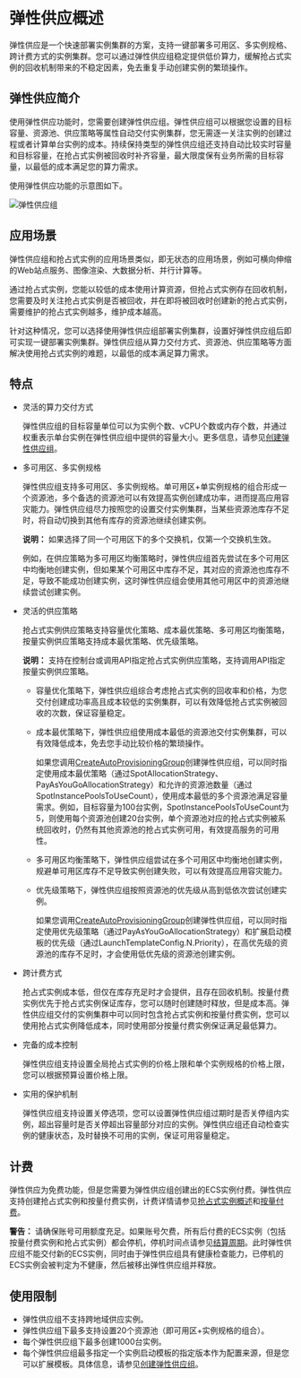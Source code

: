 # 弹性供应概述

弹性供应是一个快速部署实例集群的方案，支持一键部署多可用区、多实例规格、跨计费方式的实例集群。您可以通过弹性供应组稳定提供低价算力，缓解抢占式实例的回收机制带来的不稳定因素，免去重复手动创建实例的繁琐操作。

## 弹性供应简介

使用弹性供应功能时，您需要创建弹性供应组。弹性供应组可以根据您设置的目标容量、资源池、供应策略等属性自动交付实例集群，您无需逐一关注实例的创建过程或者计算单台实例的成本。持续保持类型的弹性供应组还支持自动比较实时容量和目标容量，在抢占式实例被回收时补齐容量，最大限度保有业务所需的目标容量，以最低的成本满足您的算力需求。

使用弹性供应功能的示意图如下。

![弹性供应组](https://static-aliyun-doc.oss-accelerate.aliyuncs.com/assets/img/zh-CN/9018094161/p48772.png)

## 应用场景

弹性供应组和抢占式实例的应用场景类似，即无状态的应用场景，例如可横向伸缩的Web站点服务、图像渲染、大数据分析、并行计算等。

通过抢占式实例，您能以较低的成本使用计算资源，但抢占式实例存在回收机制，您需要及时关注抢占式实例是否被回收，并在即将被回收时创建新的抢占式实例，需要维护的抢占式实例越多，维护成本越高。

针对这种情况，您可以选择使用弹性供应组部署实例集群，设置好弹性供应组后即可实现一键部署实例集群。弹性供应组从算力交付方式、资源池、供应策略等方面解决使用抢占式实例的难题，以最低的成本满足算力需求。

## 特点

-   灵活的算力交付方式

    弹性供应组的目标容量单位可以为实例个数、vCPU个数或内存个数，并通过权重表示单台实例在弹性供应组中提供的容量大小。更多信息，请参见[创建弹性供应组](/intl.zh-CN/部署与弹性/管理弹性供应组/创建弹性供应组.md)。

-   多可用区、多实例规格

    弹性供应组支持多可用区、多实例规格。单可用区+单实例规格的组合形成一个资源池，多个备选的资源池可以有效提高实例创建成功率，进而提高应用容灾能力。弹性供应组尽力按照您的设置交付实例集群，当某些资源池库存不足时，将自动切换到其他有库存的资源池继续创建实例。

    **说明：** 如果选择了同一个可用区下的多个交换机，仅第一个交换机生效。

    例如，在供应策略为多可用区均衡策略时，弹性供应组首先尝试在多个可用区中均衡地创建实例，但如果某个可用区中库存不足，其对应的资源池也库存不足，导致不能成功创建实例，这时弹性供应组会使用其他可用区中的资源池继续尝试创建实例。

-   灵活的供应策略

    抢占式实例供应策略支持容量优化策略、成本最优策略、多可用区均衡策略，按量实例供应策略支持成本最优策略、优先级策略。

    **说明：** 支持在控制台或调用API指定抢占式实例供应策略，支持调用API指定按量实例供应策略。

    -   容量优化策略下，弹性供应组综合考虑抢占式实例的回收率和价格，为您交付创建成功率高且成本较低的实例集群，可以有效降低抢占式实例被回收的次数，保证容量稳定。
    -   成本最优策略下，弹性供应组使用成本最低的资源池交付实例集群，可以有效降低成本，免去您手动比较价格的繁琐操作。

        如果您调用[CreateAutoProvisioningGroup](/intl.zh-CN/API参考/弹性供应组/CreateAutoProvisioningGroup.md)创建弹性供应组，可以同时指定使用成本最优策略（通过SpotAllocationStrategy、PayAsYouGoAllocationStrategy）和允许的资源池数量（通过SpotInstancePoolsToUseCount），使用成本最低的多个资源池满足容量需求。例如，目标容量为100台实例，SpotInstancePoolsToUseCount为5，则使用每个资源池创建20台实例，单个资源池对应的抢占式实例被系统回收时，仍然有其他资源池的抢占式实例可用，有效提高服务的可用性。

    -   多可用区均衡策略下，弹性供应组尝试在多个可用区中均衡地创建实例，规避单可用区库存不足导致实例创建失败，可以有效提高应用容灾能力。
    -   优先级策略下，弹性供应组按照资源池的优先级从高到低依次尝试创建实例。

        如果您调用[CreateAutoProvisioningGroup](/intl.zh-CN/API参考/弹性供应组/CreateAutoProvisioningGroup.md)创建弹性供应组，可以同时指定使用优先级策略（通过PayAsYouGoAllocationStrategy）和扩展启动模板的优先级（通过LaunchTemplateConfig.N.Priority），在高优先级的资源池的库存不足时，才会使用低优先级的资源池创建实例。

-   跨计费方式

    抢占式实例成本低，但仅在库存充足时才会提供，且存在回收机制。按量付费实例优先于抢占式实例保证库存，您可以随时创建随时释放，但是成本高。弹性供应组交付的实例集群中可以同时包含抢占式实例和按量付费实例，您可以使用抢占式实例降低成本，同时使用部分按量付费实例保证满足最低算力。

-   完备的成本控制

    弹性供应组支持设置全局抢占式实例的价格上限和单个实例规格的价格上限，您可以根据预算设置价格上限。

-   实用的保护机制

    弹性供应组支持设置关停选项，您可以设置弹性供应组过期时是否关停组内实例，超出容量时是否关停超出容量部分对应的实例。弹性供应组还自动检查实例的健康状态，及时替换不可用的实例，保证可用容量稳定。


## 计费

弹性供应为免费功能，但是您需要为弹性供应组创建出的ECS实例付费。弹性供应支持创建抢占式实例和按量付费实例，计费详情请参见[抢占式实例概述](/intl.zh-CN/实例/选择实例购买方式/抢占式实例/抢占式实例概述.md)和[按量付费](/intl.zh-CN/产品计费/计费方式/按量付费.md)。

**警告：** 请确保账号可用额度充足。如果账号欠费，所有后付费的ECS实例（包括按量付费实例和抢占式实例）都会停机，停机时间点请参见[结算周期](/intl.zh-CN/产品计费/计费方式/按量付费.md)。此时弹性供应组不能交付新的ECS实例，同时由于弹性供应组具有健康检查能力，已停机的ECS实例会被判定为不健康，然后被移出弹性供应组并释放。

## 使用限制

-   弹性供应组不支持跨地域供应实例。
-   弹性供应组下最多支持设置20个资源池（即可用区+实例规格的组合）。
-   每个弹性供应组下最多创建1000台实例。
-   每个弹性供应组最多指定一个实例启动模板的指定版本作为配置来源，但是您可以扩展模板。具体信息，请参见[创建弹性供应组](/intl.zh-CN/部署与弹性/管理弹性供应组/创建弹性供应组.md)。

